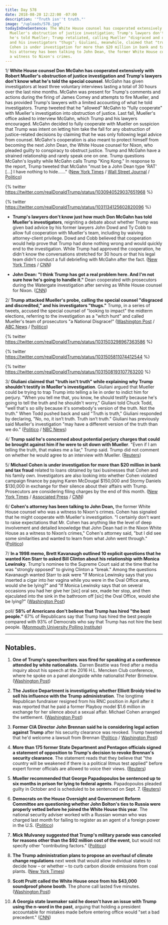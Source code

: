 ```yaml
---
title: Day 578
date: 2018-08-20 12:22:00 -07:00
description: '"Truth isn''t truth."'
image: "/uploads/578.jpg"
todayInOneSentence: The White House counsel has cooperated extensively with Robert
  Mueller's obstruction of justice investigation; Trump's lawyers don't know what
  he's told Mueller; Trump retaliated, calling Mueller "disgraced and discredited"
  and his investigators "thugs"; Giuliani, meanwhile, claimed that "truth isn't truth";  Michael
  Cohen is under investigation for more than $20 million in bank and tax fraud and
  his attorney has been talking to John Dean, the former White House counsel who was
  a witness to Nixon's crimes.
---
```


1/ **White House counsel Don McGahn has cooperated extensively with Robert Mueller's obstruction of justice investigation and Trump's lawyers don't know what he's told the special counsel**. McGahn has given investigators at least three voluntary interviews lasting a total of 30 hours over the last nine months. McGahn was present for Trump's comments and actions during the firing of James Comey and attempts to fire Mueller, and has provided Trump's lawyers with a limited accounting of what he told investigators. Trump tweeted that he "allowed" McGahn to "fully cooperate" with Mueller's investigation into obstruction of justice. Last fall, Mueller's office asked to interview McGahn, which Trump and his lawyers encouraged. McGahn decided to fully cooperate with Mueller on suspicion that Trump was intent on letting him take the fall for any obstruction of justice-related decisions by claiming that he was only following legal advice from counsel. McGahn's cooperation is also meant to protect himself from becoming the next John Dean, the White House counsel for Nixon, who pleaded guilty to conspiracy to obstruct justice. Trump and McGahn have a strained relationship and rarely speak one on one. Trump questions McGahn's loyalty while McGahn calls Trump "King Kong." In response to the report, Trump tweeted that McGahn "must be a John Dean type 'RAT' \[...\] I have nothing to hide......" ([New York Times](https://www.nytimes.com/2018/08/18/us/politics/don-mcgahn-mueller-investigation.html) / [Wall Street Journal](https://outline.com/efaPdW) / [Politico](https://www.politico.com/story/2018/08/18/trump-mcgahn-mueller-probe-788040))

{% twitter https://twitter.com/realDonaldTrump/status/1030940529037651968 %}

{% twitter https://twitter.com/realDonaldTrump/status/1031134125602820096 %}

* **Trump's lawyers don't know just how much Don McGahn has told Mueller's investigators**, reigniting a debate about whether Trump was given bad advice by his former lawyers John Dowd and Ty Cobb to allow full cooperation with Mueller's team, including by waiving attorney-client privilege. Dowd and Cobb believed that cooperation would help prove that Trump had done nothing wrong and would quickly end to the investigation. While Trump had approved the cooperation, he didn't know the conversations stretched for 30 hours or that his legal team didn't conduct a full debriefing with McGahn after the fact. ([New York Times](https://www.nytimes.com/2018/08/19/us/politics/don-mcgahn-trump-mueller.html) / [CNN](https://www.cnn.com/2018/08/20/politics/trump-mcgahn-30-hours/index.html))

* **John Dean: "I think Trump has got a real problem here. And I'm not sure how he's going to handle it."** Dean cooperated with prosecutors during the Watergate investigation after serving as White House counsel for Nixon. ([CNN](https://www.cnn.com/2018/08/20/politics/donald-trump-john-dean/index.html))

2/ **Trump attacked Mueller's probe, calling the special counsel "disgraced and discredited," and his investigators "thugs."** Trump, in a series of tweets, accused the special counsel of "looking to impact" the midterm elections, referring to the investigation as a "witch hunt" and called Mueller's team of prosecutors "a National Disgrace!" ([Washington Post](https://www.washingtonpost.com/politics/trump-calls-mueller-lawyers-thugs-and-a-national-disgrace/2018/08/20/99b829e2-a46d-11e8-a656-943eefab5daf_story.html?utm_term=.97b9d546633a) / [ABC News](https://abcnews.go.com/Politics/trump-calls-special-counsel-robert-mueller-team-national/story?id=57283566) / [Politico](https://www.politico.com/story/2018/08/20/trump-robert-mueller-2018-midterms-elections-788853))

{% twitter https://twitter.com/realDonaldTrump/status/1031503298967363586 %}

{% twitter https://twitter.com/realDonaldTrump/status/1031505811074412544 %}

{% twitter https://twitter.com/realDonaldTrump/status/1031508193107763200 %}

3/ **Giuliani claimed that "truth isn't truth" while explaining why Trump shouldn't testify in Mueller's investigation**. Giuliani argued that Mueller could be trying to trap Trump into telling a lie in order to indict him for perjury. "When you tell me that, you know, he should testify because he's going to tell the truth and he shouldn't worry," Giuliani told Chuck Todd, "well that's so silly because it's somebody's version of the truth. Not the truth." When Todd pushed back and said "Truth is truth," Giuliani responded by declaring, "No, no, it isn’t truth. Truth isn’t truth." Giuliani has previously said Mueller's investigation "may have a different version of the truth than we do." ([Politico](https://www.politico.com/story/2018/08/19/giuliani-truth-todd-trump-788161) / [NBC News](https://www.youtube.com/watch?v=CljsZ7lgbtw))

4/ **Trump said he's concerned about potential perjury charges that could be brought against him if he were to sit down with Mueller**. "Even if I am telling the truth, that makes me a liar," Trump said. Trump did not comment on whether he would agree to an interview with Mueller. ([Reuters](https://www.reuters.com/article/us-usa-trump-mueller-exclusive/exclusive-trump-is-worried-that-mueller-interview-could-be-a-perjury-trap-idUSKCN1L526P))

5/ **Michael Cohen is under investigation for more than $20 million in bank and tax fraud** related to loans obtained by taxi businesses that Cohen and his family own. Investigators are also looking into whether Cohen violated campaign finance by paying Karen McDougal $150,000 and Stormy Daniels $130,000 in exchange for their silence about their affairs with Trump. Prosecutors are considering filing charges by the end of this month. ([New York Times](https://www.nytimes.com/2018/08/19/nyregion/michael-cohen-loans-donald-trump.html) / [Associated Press](https://apnews.com/50b339072d774bcb9643841706a6afc4/AP-sources:-Prosecutors-preparing-charges-against-Cohen) / [CNN](https://www.cnn.com/2018/08/19/politics/nyt-cohen-investigation-bank-fraud/index.html))

6/ **Cohen's attorney has been talking to John Dean,** the former White House counsel who was a witness to Nixon's crimes. Cohen has signaled that he might cooperate with Mueller's investigation. "I certainly don't want to raise expectations that Mr. Cohen has anything like the level of deep involvement and detailed knowledge that John Dean had in the Nixon White House as a witness to Nixon’s crimes," Cohen's attorney said, "but I did see some similarities and wanted to learn from what John went through." ([Politico](https://www.politico.com/story/2018/08/19/davis-cohen-john-dean-788456))

7/ **In a 1998 memo, Brett Kavanaugh outlined 10 explicit questions that he wanted Ken Starr to asked Bill Clinton about his relationship with Monica Lewinsky**. Trump's nominee to the Supreme Court said at the time that he was "strongly opposed" to giving Clinton a "break." Among the questions Kavanaugh wanted Starr to ask were "If Monica Lewinsky says that you inserted a cigar into her vagina while you were in the Oval Office area, would she be lying?" and "If Monica Lewinsky says that on several occasions you had her give her \[sic\] oral sex, made her stop, and then ejaculated into the sink in the bathroom off \[sic\] the Oval Office, would she be lying?" ([Washington Post](https://www.washingtonpost.com/politics/brett-kavanaugh-memo-detailed-explicit-questions-for-clinton/2018/08/20/c0854616-a488-11e8-8fac-12e98c13528d_story.html))

poll/ **58% of Americans don't believe that Trump has hired "the best people."** 67% of Republicans say that Trump has hired the best people compared with 93% of Democrats who say that Trump has not hire the best people. ([Monmouth University Polling Institute](https://www.monmouth.edu/polling-institute/reports/monmouthpoll_US_082018/))

---

## Notables.

 1. **One of Trump's speechwriters was fired for speaking at a conference attended by white nationalists.** Darren Beattie was fired after a media inquiry about his speech at the 2016 H.L. Mencken Club conference, where he spoke on a panel alongside white nationalist Peter Brimelow. ([Washington Post](https://www.washingtonpost.com/politics/trump-speechwriter-fired-amid-scrutiny-of-appearance-with-white-nationalists/2018/08/19/f5051b52-a3eb-11e8-a656-943eefab5daf_story.html?utm_term=.eac27c4ea197))

 2. **The Justice Department is investigating whether Elliott Broidy tried to sell his influence with the Trump administration**. The longtime Republican fundraiser resigned from his RNC position in April after it was reported that he paid a former Playboy model $1.6 million in exchange for her silence about a sexual affair. Michael Cohen arranged the settlement. ([Washington Post](https://www.washingtonpost.com/politics/trump-lawyer-negotiated-16-million-settlement-for-gop-donor-with-playboy-model/2018/04/13/2f051f90-3f3e-11e8-974f-aacd97698cef_story.html))

 3. **Former CIA Director John Brennan said he is considering legal action against Trump** after his security clearance was revoked. Trump tweeted that he'd welcome a lawsuit from Brennan ([Politico](https://www.politico.com/story/2018/08/19/brennan-court-trump-security-clearance-788164) / [Washington Post](https://www.washingtonpost.com/politics/dozens-more-former-us-officials-speak-out-against-trump-revoking-brennans-security-clearance/2018/08/20/b389978e-a45e-11e8-a656-943eefab5daf_story.html))

 4. **More than 175 former State Department and Pentagon officials signed a statement of opposition to Trump's decision to revoke Brennan's security clearance**. The statement reads that they believe that "the country will be weakened if there is a political litmus test applied" before expert former officials are allowed to voice their views. ([Reuters](https://www.reuters.com/article/us-usa-trump-clearances/new-outcry-over-trumps-revocation-of-brennan-security-clearance-idUSKCN1L515D))

 5. **Mueller recommended that George Papadopoulos be sentenced up to six months in prison for lying to federal agents**. Papadopoulos pleaded guilty in October and is scheduled to be sentenced on Sept. 7. ([Reuters](https://www.reuters.com/article/us-usa-trump-russia-papadopoulos/u-s-special-counsel-recommends-six-months-in-prison-for-papadopoulos-idUSKBN1L3015))

 6. **Democrats on the House Oversight and Government Reform Committee are questioning whether John Bolton's ties to Russia were properly vetted before he joined the White House this year**. The national security adviser worked with a Russian woman who was charged last month for failing to register as an agent of a foreign power in the U.S. ([Politico](https://www.politico.com/story/2018/08/20/john-bolton-russia-connections-hosue-democrats-789451))

 7. **Mick Mulvaney suggested that Trump's military parade was canceled for reasons other than the $92 million cost of the event**, but would not specify other "contributing factors." ([Politico](https://www.politico.com/story/2018/08/19/mulvaney-trump-military-parade-788157))

 8. **The Trump administration plans to propose an overhaul of climate change regulations** next week that would allow individual states to decide how – or whether – to curb carbon dioxide emissions from coal plants. ([New York Times](https://www.nytimes.com/2018/08/17/climate/trump-clean-power-rollback.html))

 9. **Scott Pruitt called the White House once from his $43,000 soundproof phone booth**. The phone call lasted five minutes. ([Washington Post](https://www.washingtonpost.com/national/health-science/pruitt-called-the-white-house-once-from-his-43000-phone-booth-records-show/2018/08/20/98bfdbcc-a48e-11e8-a656-943eefab5daf_story.html))

10. **A Georgia state lawmaker said he doesn't have an issue with Trump using the n-word in the past**, arguing that holding a president accountable for mistakes made before entering office would "set a bad precedent." ([CNN](https://www.cnn.com/2018/08/18/politics/georgia-senator-trump-racial-slur-cnntv/index.html))